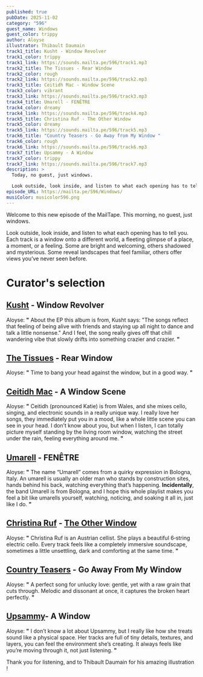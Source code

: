 ```yaml
---
published: true
pubDate: 2025-11-02
category: "596"
guest_name: Windows
guest_color: trippy
author: Aloyse
illustrator: Thibault Daumain
track1_title: Kusht - Window Revolver
track1_color: trippy
track1_link: https://sounds.mailta.pe/596/track1.mp3
track2_title: The Tissues - Rear Window
track2_color: rough
track2_link: https://sounds.mailta.pe/596/track2.mp3
track3_title: Ceitidh Mac - Window Scene
track3_color: vibrant
track3_link: https://sounds.mailta.pe/596/track3.mp3
track4_title: Umarell - FENÊTRE
track4_color: dreamy
track4_link: https://sounds.mailta.pe/596/track4.mp3
track5_title: Christina Ruf - The Other Window
track5_color: dreamy
track5_link: https://sounds.mailta.pe/596/track5.mp3
track6_title: "Country Teasers - Go Away from My Window "
track6_color: rough
track6_link: https://sounds.mailta.pe/596/track6.mp3
track7_title: Upsammy - A Window
track7_color: trippy
track7_link: https://sounds.mailta.pe/596/track7.mp3
description: >
  Today, no guest, just windows.

  Look outside, look inside, and listen to what each opening has to tell you. Each track is a window onto a different world, some are bright and welcoming, others shadowed and mysterious. Some reveal landscapes that feel familiar, others offer views you’ve never seen before.
episode_URL: https://mailta.pe/596/Windows/
musiColor: musicolor596.png
---
```

Welcome to this new episode of the MailTape. This morning, no guest, just windows.

Look outside, look inside, and listen to what each opening has to tell you. Each track is a window onto a different world, a fleeting glimpse of a place, a moment, or a feeling. Some are bright and welcoming, others shadowed and mysterious. Some reveal landscapes that feel familiar, others offer views you’ve never seen before.



# Curator's selection

## [Kusht](https://kusht.bandcamp.com/track/window-revolver) - Window Revolver

 Aloyse: **"** About the EP this album is from, Kusht says: "The songs reflect that feeling of being alive with friends and staying up all night to dance and talk a little nonsense." And I feel, the song really gives off that chill wandering vibe that slowly drifts into something crazier and crazier. **"** 

## [The Tissues](https://thetissues.bandcamp.com/track/rear-window) - Rear Window

 Aloyse: **"** Time to bang your head against the window, but in a good way. **"** 

## [Ceitidh Mac](https://ceitidhmac.bandcamp.com/track/window-scene) - A Window Scene

 Aloyse: **"** Ceitidh (pronounced Katie) is from Wales, and she mixes cello, singing, and electronic sounds in a really unique way. I really love her songs, they immediately put you in a mood, like a whole little scene you can see in your head. I don’t know about you, but when I listen, I can totally picture myself standing by the living room window, watching the street under the rain, feeling everything around me. **"** 

## [Umarell](https://umarellobuono.bandcamp.com/track/fen-tre) - FENÊTRE

 Aloyse: **"** The name “Umarell” comes from a quirky expression in Bologna, Italy. An umarell is usually an older man who stands by construction sites, hands behind his back, watching everything that’s happening. **Incidentally**, the band Umarell is from Bologna, and I hope this whole playlist makes you feel a bit like umarells yourself, watching, noticing, and soaking it all in, just like I do. **"** 

## [Christina Ruf](https://www.youtube.com/watch?v=9-Y8c4_Mtck) - [The Other Window](https://christinaruf.bandcamp.com/album/estuary)

 Aloyse: **"** Christina Ruf is an Austrian cellist. She plays a beautiful 6‑string electric cello. Every track feels like a completely immersive soundscape, sometimes a little unsettling, dark and comforting at the same time. **"** 

## [Country Teasers](https://countryteasers.bandcamp.com/track/go-away-from-my-window) - Go Away From My Window

 Aloyse: **"** A perfect song for unlucky love: gentle, yet with a raw grain that cuts through. Melodic and dissonant at once, it captures the broken heart perfectly. **"** 

## [Upsammy](https://nousklaer.bandcamp.com/track/a-window-2)- A Window

 Aloyse: **"** I don’t know a lot about Upsammy, but I really like how she treats sound like a physical space. Her tracks are full of tiny details, textures, and layers, you can feel the environment she’s creating. It always feels like you’re moving through it, not just listening. **"** 

 Thank you for listening, and to Thibault Daumain for his amazing illustration !
